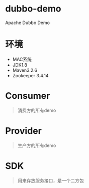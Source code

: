 # dubbo-demo
Apache Dubbo Demo

# 环境
- MAC系统
- JDK1.8
- Maven3.2.6
- Zookeeper 3.4.14

# Consumer
> 消费方的所有demo

# Provider
> 生产方的所有demo

# SDK
> 用来存放服务接口，是一个二方包

